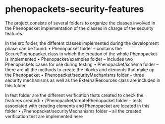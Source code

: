# phenopackets-security-features

The project consists of several folders to organize the classes involved in the Phenopacket implementation of the classes in charge of the security features. 

In the src folder,  the different classes implemented during the development phase can be found:
•	Phenopacket folder – contains the SecurePhenopacket class in which the creation of the whole Phenopacket is implemented
•	Phenopacket/examples folder – includes two Phenopackets cases for use during testing
•	Phenopacket/schema folder – there are all the methods to create the blocks and elements that make up the Phenopacket
•	Phenopacket/securityMechanisms folder – three security mechanisms as well as the ExternalResources class are included in this folder

In test folder are the different verification tests created to check the features created: 
•	/Phenopacket/createPhenopacket  folder – tests associated with creating elements and Phenopacket are located in this folder
•	/Phenopacket/securityMechanisms folder – all the created verification test are implemented here

